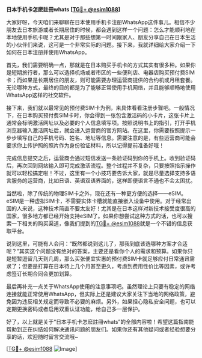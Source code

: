 **日本手机卡怎麽註冊whats [[TG💪+ @esim1088](https://t.me/s/esim1088)]**

大家好呀，今天咱们来聊聊在日本使用手机卡注册WhatsApp这件事儿。相信不少朋友去日本旅游或者长期居住的时候，都会遇到这样一个问题：怎么才能顺利地在本地使用手机卡呢？尤其是对于那些想第一时间跟家人、朋友分享自己在日本生活的小伙伴们来说，这可是一个非常实际的问题。接下来，我就详细给大家介绍一下如何在日本注册并使用WhatsApp。

首先，我们需要明确一点，那就是在日本购买手机卡的方式其实有很多种。如果你是短期旅行者，那么可以选择机场或者市区的一些便利店、电器店购买预付费SIM卡；而如果是长期居住的朋友，则可能需要办理运营商提供的合约机或月租套餐。无论哪种方式，最终的目的都是为了能够正常使用手机网络，并且能够顺畅地使用WhatsApp这样的社交软件。

接下来，我们就以最常见的预付费SIM卡为例，来具体看看注册步骤吧。一般情况下，在日本购买预付费SIM卡时，你会得到一张包含激活码的小卡片，这张卡片上通常会标明激活网址以及必要的个人信息填写项。按照说明书上的指引，打开手机浏览器输入激活网址后，就会进入运营商的官方网站。在这里，你需要按照提示一步步填写自己的手机号码、姓名、地址等信息。需要注意的是，有些运营商可能会要求你上传护照的照片作为身份验证材料，所以记得提前准备好哦！

完成信息提交之后，运营商会通过短信发送一条验证码到你的手机上。收到验证码后，再次回到网站输入即可完成激活流程。整个过程并不复杂，只要按照指示操作就可以轻松搞定啦！不过，这里有一个小技巧要告诉大家，就是尽量选择支持多语言服务的运营商，比如日语、英语双语界面的，这样即便语言不通也不会太困扰。

当然啦，除了传统的物理SIM卡之外，现在还有一种更方便的选择——eSIM。eSIM是一种虚拟SIM卡，不需要实体卡槽就能直接嵌入设备中使用。对于经常出国的人来说，这种技术简直不要太友好！尤其是在日本这样对新技术接受度很高的国家，很多地方都已经开始支持eSIM了。如果你想尝试这种方式的话，也可以搜索一下相关的购买渠道，像我们提到的[TG💪+ @esim1088](https://t.me/s/esim1088)就是一个不错的信息获取平台。

说到这里，可能有人会问：“既然都说到这儿了，那我到底该选哪种方案才合适呢？”其实这个问题没有绝对的答案，主要还是看你个人的需求和预算。如果你只是短暂逗留几天到几周，那么买张便宜实惠的预付费SIM卡就足够应付日常通讯需求了；但要是打算在日本待上几个月甚至更久，考虑到费用性价比等因素，或许考虑签订长期合同会更加划算。

最后再补充一点关于WhatsApp使用的注意事项吧。虽然理论上只要有稳定的网络连接就能正常使用WhatsApp，但实际上还是建议大家关注下当地的网络政策，避免因为违反相关规定而导致不必要的麻烦。另外，如果担心隐私安全问题，也可以定期更换密码或者启用双重认证功能，给自己多一层保护。

好了，以上就是关于“日本手机卡怎麽註冊whats”的全部内容啦！希望这篇指南能帮助到正在纠结如何解决通讯问题的朋友们。如果你还有其他疑问或者经验想要分享的话，欢迎随时留言交流哦~ 

[[TG💪+ @esim1088](https://t.me/s/esim1088) ![Image](https://i.postimg.cc/4NQfJmqS/Snipaste-2025-05-13-00-14-12.png)]